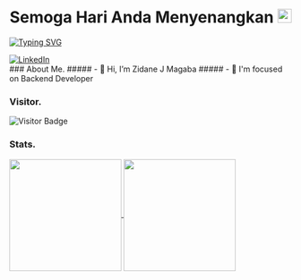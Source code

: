 <h1 align="center">Semoga Hari Anda Menyenangkan <img src="https://media.giphy.com/media/hvRJCLFzcasrR4ia7z/giphy.gif" width="25px" height="25px"> </h1> 

<p>
  <a href="https://git.io/typing-svg"><img src="https://readme-typing-svg.herokuapp.com/?font=Montserrat&weight=700&pause=1000&color=E02F09&width=435&lines=Melihat+kamu+bahagia+dengan+yang+lain" alt="Typing SVG" /></a>
</p>

<a href="https://www.linkedin.com/in/zidane-magaba-48685b142/" target="_blank">
    <img alt="LinkedIn" src="https://img.shields.io/badge/LinkedIn-0077B5?style=for-the-badge&logo=linkedin&logoColor=white">
  </a><br>
### About Me.
##### - 👋 Hi, I’m Zidane J Magaba
##### - 💼 I'm focused on Backend Developer

### Visitor.
![Visitor Badge](https://visitor-badge.laobi.icu/badge?page_id=lastzidanemagaba)

### Stats.
<a href="https://github.com/lastzidanemagaba">
  <img height="200px" align="center" src="https://github-readme-stats.vercel.app/api?username=lastzidanemagaba&show_icons=true&count_private=true&hide_border=false&theme=vue-dark" />
</a>
<a href="https://github.com/lastzidanemagaba">
  <img height="200px" align="center" src="https://github-readme-stats.vercel.app/api/top-langs/?username=lastzidanemagaba&layout=compact&langs_count=20&count_private=true&hide_border=false&theme=vue-dark" />
</a>








